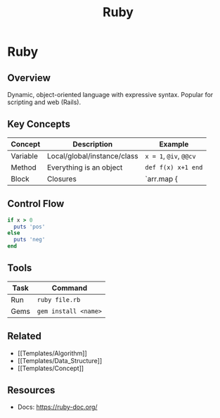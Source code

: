 ﻿---
title: "Ruby"
type: language
tags: [cs, language, ruby]
cssclass: cs-note
---

# Ruby

## Overview
Dynamic, object-oriented language with expressive syntax. Popular for scripting and web (Rails).

## Key Concepts
| Concept | Description | Example |
|---------|-------------|---------|
| Variable | Local/global/instance/class | `x = 1`, `@iv`, `@@cv` |
| Method | Everything is an object | `def f(x) x+1 end` |
| Block | Closures | `arr.map { |x| x+1 }` |

## Control Flow
```ruby
if x > 0
  puts 'pos'
else
  puts 'neg'
end
```

## Tools
| Task | Command |
|------|---------|
| Run | `ruby file.rb` |
| Gems | `gem install <name>` |

## Related
- [[Templates/Algorithm]]
- [[Templates/Data_Structure]]
- [[Templates/Concept]]

## Resources
- Docs: https://ruby-doc.org/



